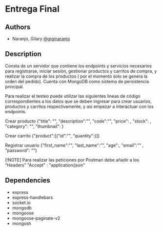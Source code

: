 
# Entrega Final

## Authors

- Naranjo, Gilary [@giginaranjo](https://github.com/giginaranjo)

## Description

Consta de un servidor que contiene los endpoints y servicios necesarios para registrarse, iniciar sesión, gestionar productos y carritos de compra, y realizar la compra de los productos ( por el momento solo se genera la orden del pedido). Cuenta con MongoDB como sistema de persistencia principal.

Para realizar el testeo puede utilizar las siguientes lineas de código correspondientes a los datos que se deben ingresar para crear usuarios, productos y carritos respectivamente, y así empezar a interactuar con los endpoints.

Crear producto
{"title": "", "description":"", "code":"", "price": , "stock": , "category": "", "thumbnail": }

Crear carrito
{"product":[{"id":"", "quantity":}]}

Registrar usuario
{"first_name":"", "last_name":"", "age":, "email":"" , "password": ""}


[!NOTE]
Para realizar las peticiones por Postman debe añadir a los "Headers"
"Accept" : "application/json"

## Dependencies

- express
- express-handlebars
- socket.io
- mongodb
- mongoose
- mongoose-paginate-v2
- mongosh
